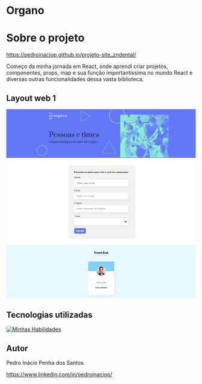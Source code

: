 # Organo

# Sobre o projeto

https://pedroinaciop.github.io/projeto-site_zndental/ 

Começo da minha jornada em React, onde aprendi criar projetos, componentes, props, map e sua função importantíssima no mundo React e diversas outras funcionalidades dessa vasta biblioteca.

## Layout web 1
![Web 1](https://github.com/pedroinaciop/organo/blob/master/public/images/page-web.png)

## Tecnologias utilizadas
[![Minhas Habilidades](https://skillicons.dev/icons?i=html,css,js,react)](https://skillicons.dev)

## Autor

Pedro Inácio Penha dos Santos

https://www.linkedin.com/in/pedroinaciop/
